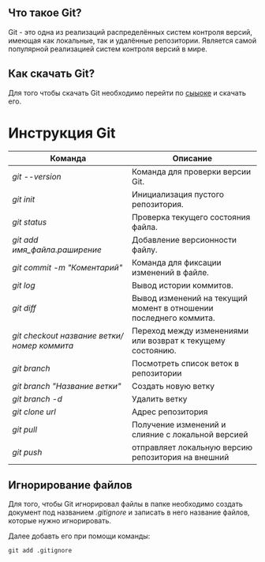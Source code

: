 ## Что такое Git?

Git - это одна из реализаций распределённых систем контроля версий, имеющая как локальные, так и удалённые репозитории. Является самой популярной реализацией систем контроля версий в мире.

## Как скачать Git?

Для того чтобы скачать Git необходимо перейти по [сыыоке](https://git-scm.com/downloads) и скачать его.

# Инструкция Git

|Команда | Описание | 
|-|-|
|*git --version* | Команда для проверки версии Git.| 
|*git init*| Инициализация пустого репозитория.| 
|*git status*| Проверка текущего состояния файла. |
|*git add имя_файла.раширение*| Добавление версионности файлу. |
|*git commit -m "Коментарий"*| Команда для фиксации изменений в файле. | 
|*git log*| Вывод истории коммитов. | 
|*git diff*| Вывод изменений на текущий момент в отношении последнего коммита. | 
|*git checkout название ветки/номер коммита*| Переход между изменениями или возврат к текущему состоянию. | 
| *git branch* | Посмотреть список веток в репозитории|
| *git branch "Название ветки"* | Создать новую ветку|
| *git branch -d* | Удалить ветку |
| *git clone url* |Адрес репозитория |
|*git pull*|Получение изменений и слияние с локальной версией |
|*git push*|отправляет локальную версию репозитория на внешний |

## Игнорирование файлов

Для того, чтобы Git игнорировал файлы в папке необходимо создать документ под названием *.gitignore* и записать в него название файлов, которые нужно игнорировать.

 Далее добавть его при помощи команды:

    git add .gitignore

